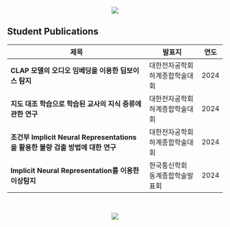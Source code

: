 <p align='center'>
    <img src="https://capsule-render.vercel.app/api?type=waving&color=1D5573&height=180&section=header&text=EffAI%20Lab.&fontSize=55&fontColor=f0f0f0&animation=fadeIn&fontAlignY=34&desc=Make%20AI%20Efficient&descAlignY=54&descAlign=50"/>
</p>

## Student Publications
|제목|발표지|연도|
|--|--|--|
|**CLAP 모델의 오디오 임베딩을 이용한 딥보이스 탐지**|대한전자공학회 하계종합학술대회|2024|
|**지도 대조 학습으로 학습된 교사의 지식 증류에 관한 연구**|대한전자공학회 하계종합학술대회|2024|
|**조건부 Implicit Neural Representations을 활용한 불량 검출 방법에 대한 연구**|대한전자공학회 하계종합학술대회|2024|
|**Implicit Neural Representation를 이용한 이상탐지**|한국통신학회 동계종합학술발표회|2024|

</br>

<p align="center">
  <img src="https://capsule-render.vercel.app/api?type=waving&color=1D5573&height=120&section=footer"/>
</p>
